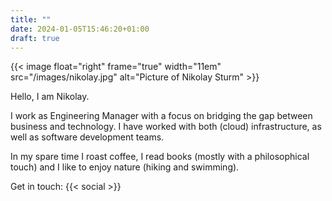 ```yaml
---
title: ""
date: 2024-01-05T15:46:20+01:00
draft: true
---
```


{{< image float="right" frame="true" width="11em" src="/images/nikolay.jpg" alt="Picture of Nikolay Sturm" >}}

Hello, I am Nikolay.

I work as Engineering Manager with a focus on bridging the gap between business and technology.
I have worked with both (cloud) infrastructure, as well as software development teams.

In my spare time I roast coffee, I read books (mostly with a philosophical touch) and I like to enjoy nature (hiking and swimming).

Get in touch:
{{< social >}}